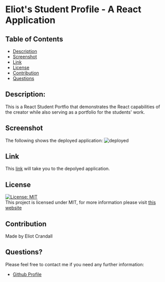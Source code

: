 # Eliot's Student Profile - A React Application

## Table of Contents

- [Description](#description)
- [Screenshot](#screenshot)
- [Link](#link)
- [License](#license)
- [Contribution](#contribution)
- [Questions](#questions)

## Description:
This is a React Student Portfio that demonstrates the React capabilities of the creator while also serving as a portfolio for the students' work.  

## Screenshot

The following shows the deployed application: ![deployed](../studentProfile/my-app/src/assets/images/ScreenShot.jpg)

## Link

This [link](https://ejc10d.github.io/about) will take you to the depolyed application.


## License

[![License: MIT](https://img.shields.io/badge/License-MIT-yellow.svg)](https://opensource.org/licenses/MIT) <br>
This project is licensed under MIT, for more information please visit [this website](https://opensource.org/licenses/MIT)

## Contribution

Made by Eliot Crandall

## Questions?

Please feel free to contact me if you need any further information:

- [Github Profile](https://github.com/ejc10d)
